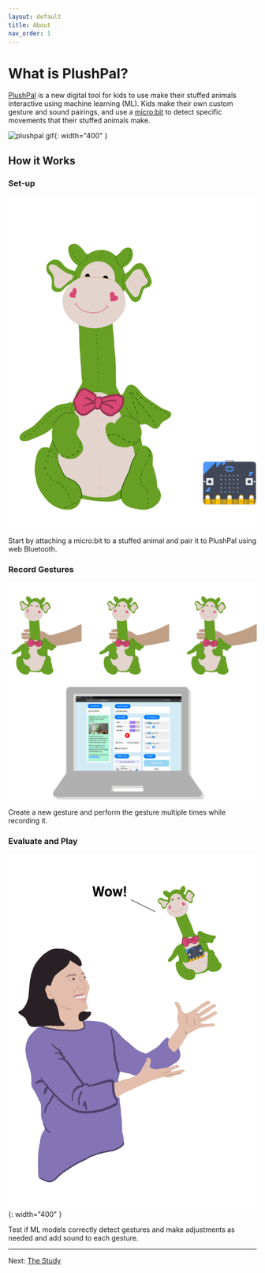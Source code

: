 ```yaml
---
layout: default
title: About
nav_order: 1
---
```


# What is PlushPal?
[PlushPal](https://ttseng.github.io/plushie/) is a new digital tool for kids to use make their stuffed animals interactive using machine learning (ML). Kids make their own custom gesture and sound pairings, and use a [micro:bit](https://microbit.org) to detect specific movements that their stuffed animals make. 

![plushpal gif](/img/plushpal-demo.gif){: width="400" }

## How it Works
### Set-up

![set up micro:bit](/img/dragon-microbit-300.png)

Start by attaching a micro:bit to a stuffed animal and pair it to PlushPal using web Bluetooth.

### Record Gestures

![record gestures](/img/recordings-300.png)

Create a new gesture and perform the gesture multiple times while recording it.

### Evaluate and Play

![evaluate and play](/img/girl-toss-dragon-300.png){: width="400" }

Test if ML models correctly detect gestures and make adjustments as needed and add sound to each gesture.

* * *
Next: [The Study](study)

